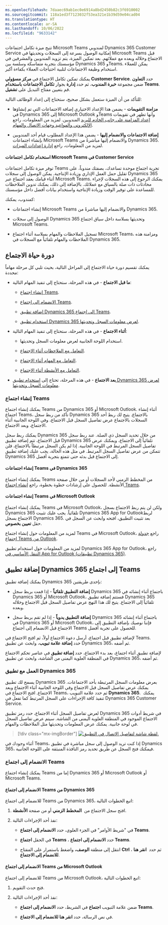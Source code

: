 ```yaml
---
ms.openlocfilehash: 7daaec69ab1ec0e6914a8bd2450b82c3f6910002
ms.sourcegitcommit: 118a1ed3f7123032f53ea321e1b39d59e04cad04
ms.translationtype: HT
ms.contentlocale: ar-SA
ms.lasthandoff: 10/06/2022
ms.locfileid: "9633142"
---
```

تتيح ميزة تكامل اجتماعات Microsoft Teams لمندوبي Dynamics 365 Customer Service إمكانية الوصول بسرعة إلى السجلات وتحديثها في Microsoft Teams قبل الاجتماع وخلاله وبعده مع عملائهم.
بعد تمكين الميزة، يتم تزويد المندوبين والمشرفين في مؤسستك بتجربة متماسكة وسلسة بين Dynamics 365 وTeams.
يمكن للعملاء استخدام وظيفة الاجتماعات لتلبية احتياجات العملاء بكفاءة أكبر.

يمكنك تمكين تكامل الاجتماع في **مركز مسؤولي Customer Service**.
حدد **التعاون** ضمن مجموعة **خبرة المندوب**، ثم حدد **إدارة** بجوار **تكامل الاجتماعات باستخدام Teams**. قم بتعيين مفتاح التبديل على **تشغيل‏‎**.

للتأكد من أن الميزة ستعمل بشكل صحيح، ستحتاج إلى إعداد الوظائف التالية:

-   **مزامنة التقويمات** - يضمن هذا الإعداد الاختياري إضافة الاجتماعات التي تم إنشاؤها في Dynamics 365 إلى Microsoft Outlook وTeams وأنها تظهر في تقويمات المندوبين. لمزيد من المعلومات، راجع [‎إعداد المزامنة على جانب الخادم للبريد الإلكتروني والمواعيد وجهات الاتصال والمهام](/power-platform/admin/set-up-server-side-synchronization-of-email-appointments-contacts-and-tasks/?azure-portal=true).

-   **إضافة الاجتماعات والانضمام إليها** - يضمن هذا الإعداد المطلوب قيام أحد المندوبين بإنشاء اجتماعات Microsoft Teams والانضمام إليها مباشرةً من Dynamics 365.
    لمزيد من المعلومات، راجع [إدارة إعدادات الميزات](/power-platform/admin/settings-features/?azure-portal=true).

#### <a name="use-microsoft-teams-meeting-integration-in-customer-service"></a>استخدام تكامل اجتماعات Microsoft Teams في Customer Service

توفر ميزة تكامل اجتماعات Teams تجربة اجتماع موحدة تساعدك، بصفتك مندوباً، على تقليل حمل العمل الإداري وزيادة الإنتاجية. يمكن الوصول إلى سجلات Dynamics 365 أثناء قيامك بعقد اجتماع عبر Microsoft Teams. يمكنك الرجوع إلى هذه السجلات لإجراء محادثات ذات صلة بالسياق مع عملائك. بالإضافة إلى ذلك، يمكنك تدوين الملاحظات للمساعدة على توفير الوقت وزيادة الإنتاجية واستخدام بيانات أفضل داخل مؤسستك.

كمندوب، يمكنك:

-   إنشاء اجتماعات Microsoft Teams والانضمام إليها مباشرةً من Dynamics 365.

-   الوصول إلى سجلات Dynamics 365 وتحديثها بسلاسة داخل سياق اجتماع Microsoft Teams.

-   تسجيل الملاحظات والمهام بسلاسة أثناء اجتماع Microsoft Teams، ومزامنة هذه الملاحظات والمهام تلقائياً مع السجلات في Dynamics 365.

## <a name="meeting-life-cycle"></a>دورة حياة الاجتماع

يمكنك تقسيم دورة حياة الاجتماع إلى المراحل التالية، بحيث تلبي كل مرحلة مهاماً محددة:

-   **ما قبل الاجتماع** - في هذه المرحلة، ستحتاج إلى تنفيذ المهام التالية:

    -   [إنشاء اجتماع Teams](/dynamics365/customer-service/use-teams-meetings?azure-portal=true#create-a-teams-meeting).

    -   [الانضمام إلى اجتماع Teams](/dynamics365/customer-service/use-teams-meetings?azure-portal=true#join-a-teams-meeting).

    -   [إضافة تطبيق Dynamics 365 إلى اجتماع Teams](/dynamics365/customer-service/use-teams-meetings?azure-portal=true#add-dynamics-365-app-to-a-teams-meeting).

    -   [استخدام تطبيق Dynamics 365 لعرض معلومات السجل وتحديثها](/dynamics365/customer-service/use-teams-meetings?azure-portal=true#work-with-the-dynamics-365-app).

-   **أثناء الاجتماع** - في هذه المرحلة، ستحتاج إلى تنفيذ المهام التالية:

    -   استخدام اللوحة الجانبية لعرض معلومات السجل وتحديثها.

    -   [التعامل مع الملاحظات أثناء الاجتماع](/dynamics365/customer-service/use-teams-meetings?azure-portal=true#work-with-notes-during-a-meeting).

    -   [التعامل مع المهام أثناء الاجتماع](/dynamics365/customer-service/use-teams-meetings?azure-portal=true#work-with-tasks-during-a-meeting).

    -   [التعامل مع الأنشطة أثناء الاجتماع](/dynamics365/customer-service/use-teams-meetings?azure-portal=true#work-with-activities-during-a-meeting).

-   **بعد الاجتماع** - في هذه المرحلة، تحتاج إلى [استخدام تطبيق Dynamics 365 لعرض معلومات السجل وتحديثها](/dynamics365/customer-service/use-teams-meetings?azure-portal=true#work-with-the-dynamics-365-app).


### <a name="create-a-teams-meeting"></a>إنشاء اجتماع Teams

يمكنك إنشاء اجتماع Teams من Dynamics 365 أو Microsoft Outlook. أثناء إنشاء اجتماع Teams، تأكد من ربط سجل Dynamics 365 بالاجتماع. يتيح لك ربط أحد السجلات بالاجتماع عرض تفاصيل السجل قبل الاجتماع، وفي اللوحة الجانبية أثناء الاجتماع، وبعد الاجتماع.

يمكنك ربط سجل Dynamics 365 من خلال تحديد السجل ذي الصلة.
عند ربط سجل قبل الاجتماع، تتم إضافة تطبيق Dynamics 365 تلقائياً إلى الاجتماع، ويمكنك عرض تفاصيل السجل المرتبط في اللوحة الجانبية. إذا لم يكن السجل مرتبطاً بالاجتماع، فلن تتمكن من عرض تفاصيل السجل المرتبط. في مثل هذه الحالة، يجب عليك إضافة تطبيق Dynamics 365 إلى الاجتماع قبل بدئه حتى تتمتع بتجربة أفضل.

#### <a name="create-teams-meetings-in-dynamics-365"></a>إنشاء اجتماعات Teams في Dynamics 365

يمكنك إنشاء اجتماع Teams من المخطط الزمني لأحد السجلات أو من خلال صفحة الأنشطة. للحصول على إرشادات خطوة بخطوة، راجع [إنشاء اجتماع Teams](/dynamics365/customer-service/use-teams-meetings?azure-portal=true#create-a-teams-meeting).

#### <a name="create-teams-meetings-in-microsoft-outlook"></a>إنشاء اجتماعات Teams في Microsoft Outlook

يمكنك إنشاء اجتماع Teams في Microsoft Outlook، ولكن لن يتم ربط الاجتماع بسجل Dynamics 365 تلقائياً. يجب عليك تثبيت Dynamics 365 App for Outlookلربط الاجتماع بسجل Dynamics 365. بعد تثبيت التطبيق، افتحه وابحث عن السجل في حقل **تعيين بخصوص**. 

لمزيد من المعلومات حول إنشاء اجتماع Teams في Microsoft Outlook، راجع [جدولة اجتماع Teams من Outlook](https://support.microsoft.com/office/schedule-a-teams-meeting-from-outlook-883cc15c-580f-441a-92ea-0992c00a9b0f).

لمزيد من المعلومات حول استخدام تطبيق Dynamics 365 App for Outlook، راجع [التنقل الأساسي في App for Outlook (تطبيقات Dynamics 365)](/dynamics365/outlook-app/user/basic-navigation/?azure-portal=true).

## <a name="add-the-dynamics-365-app-to-a-teams-meeting"></a>إضافة تطبيق Dynamics 365 إلى اجتماع Teams

يمكنك إضافة تطبيق Dynamics 365 بإحدى طريقتين:

-   **إضافة التطبيق تلقائياً** - إذا قمت بربط سجل Dynamics 365 باجتماع أثناء إنشائه في Dynamics 365 أو Microsoft Outlook، فستتم إضافة تطبيق Dynamics 365 تلقائياً إلى الاجتماع. يتيح لك هذا النهج عرض تفاصيل السجل قبل الاجتماع وخلاله وبعده.

-   **إضافة التطبيق يدوياً** - إذا لم تقم بربط سجل Dynamics 365 باجتماع أثناء إنشائه في Dynamics 365 أو Microsoft Outlook، فإننا نوصيك بإضافة التطبيق إلى الاجتماع قبل الانضمام إلى اجتماع Teams للحصول على تجربة أفضل.

لإضافة تطبيق قبل اجتماع، أرسل دعوة الاجتماع أولاً، ثم افتح الاجتماع في Teams. حدد **إضافة علامة تبويب**، وابحث عن تطبيق Dynamics 365، ثم أضفه.

لإضافة تطبيق أثناء اجتماع، بعد بدء الاجتماع، حدد **إضافة تطبيق** في عناصر تحكم الاجتماع في المنطقة العلوية اليمنى من الشاشة، وابحث عن تطبيق Dynamics 365، ثم أضفه.

### <a name="work-with-the-dynamics-365-app"></a>العمل مع تطبيق Dynamics 365

يسمح لك تطبيق Dynamics 365 بعرض معلومات السجل المرتبطة بأحد الاجتماعات. يمكنك عرض تفاصيل السجل قبل الاجتماع وفي اللوحة الجانبية أثناء الاجتماع وبعد الاجتماع.
افتح الاجتماع في Teams، ثم حدد علامة التبويب **Dynamics 365**. 
يمكنك تنفيذ كافة الإجراءات على السجل المرتبط كما تفعل في Dynamics 365 Customer Service.

لعرض تفاصيل السجل أثناء الاجتماع، حدد رمز تطبيق Dynamics 365 في شريط أدوات الاجتماع الموجود في المنطقة العلوية اليمنى من الشاشة.
سيتم عرض تفاصيل السجل في لوحة جانبية. يمكنك عرض المعلومات وتحديثها مثل الملاحظات والمهام.

> [!div class="mx-imgBorder"]
> [![لقطة شاشة لتفاصيل الاتصال في التطبيق.](../media/contact-details.png)](../media/contact-details.png#lightbox)

أثناء وجودك في Teams، إذا كنت تريد الوصول إلى سجل مباشرة في تطبيق Dynamics 365، فيمكنك فتح السجل عن طريق تحديد رمز النافذة المنبثقة على اللوحة الجانبية.

### <a name="join-a-teams-meeting"></a>الانضمام إلى اجتماع Teams

يمكنك إنشاء اجتماع Teams إما من Dynamics 365 أو Microsoft Outlook أو Microsoft Teams.

#### <a name="join-a-teams-meeting-from-dynamics-365"></a>الانضمام إلى اجتماع Teams من Dynamics 365

للانضمام إلى اجتماع Teams من Dynamics 365، اتبع الخطوات التالية:

1.  افتح سجل الاجتماع من  **المخطط الزمني** أو من صفحة **الأنشطة**. 

1.  نفذ أحد الإجراءات التالية:

    -   في "شريط الأوامر" في الجزء العلوي، حدد **الانضمام إلى اجتماع Teams**.

    -   في الحقل **اجتماع Teams** ، حدد **الانضمام إلى اجتماع Teams**.

    -   انتقل إلى منطقة **الوصف،** واضغط باستمرار على المفتاح **Ctrl** ، ثم حدد 
        **انقر هنا للانضمام إلى الاجتماع**.

#### <a name="join-a-teams-meeting-from-microsoft-outlook"></a>الانضمام إلى اجتماع Teams من Microsoft Outlook

للانضمام إلى اجتماع Teams من Microsoft Outlook، اتبع الخطوات التالية:

1.  فتح حدث التقويم.

1.  نفذ أحد الإجراءات التالية:

    -   ضمن علامة التبويب **اجتماع** في الشريط، حدد **الانضمام إلى اجتماع Teams**.

    -   في نص الرسالة، حدد **انقر هنا للانضمام إلى الاجتماع**.
